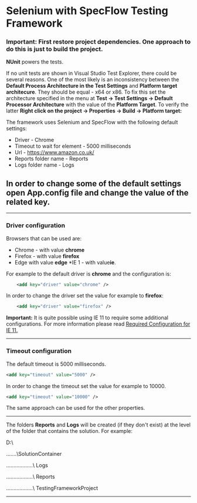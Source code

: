 # Selenium with SpecFlow Testing Framework #

### **Important:** First restore project dependencies. One approach to do this is just to build the project. ###

**NUnit** powers the tests. 

If no unit tests are shown in Visual Studio Test Explorer, there could be several reasons. One of the most likely is an inconsistency between the **Default Process Architecture in the Test Settings** and **Platform target architecure**. They should be equal - x64 or x86. To fix this set the architecture specified in the menu at **Test -> Test Settings -> Default Processor Architecture** with the value of the **Platform Target**. To verify the latter **Right click on the project -> Properties -> Build -> Platform target:**

The framework uses Selenium and SpecFlow with the following default settings:
* Driver - Chrome
* Timeout to wait for element - 5000 milliseconds
* Url - https://www.amazon.co.uk/
* Reports folder name - Reports
* Logs folder name - Logs

## In order to change some of the default settings open App.config file and change the value of the related key. ##
***

### Driver configuration ###
Browsers that can be used are:
* Chrome - with value **chrome**
* Firefox - with value **firefox**
* Edge  with value **edge**
*IE 1 - with value**ie**.

For example to the default driver is **chrome** and the configuration is:
```xml
    <add key="driver" value="chrome" />
```
In order to change the driver set the value for example to  **firefox**:
```xml
    <add key="driver" value="firefox" />
```
**Important:** It is quite possible using IE 11 to require some additional configurations. For more information please read [Required Configuration for IE 11.](https://github.com/SeleniumHQ/selenium/wiki/InternetExplorerDriver#required-configuration)

***
### Timeout configuration ###
The default timeout is 5000 milliseconds. 
```xml
<add key="timeout" value="5000" />
```
In order to change the timeout set the value for example to 10000.
```xml
<add key="timeout" value="10000" />
```
The same approach can be used for the other properties.
***

The folders **Reports** and **Logs** will be created (if they don't exist) at the level of the folder that contains the solution. For example:

D:\\

.......\SolutionContainer

..................\ Logs

..................\ Reports

..................\ TestingFrameworkProject
***
